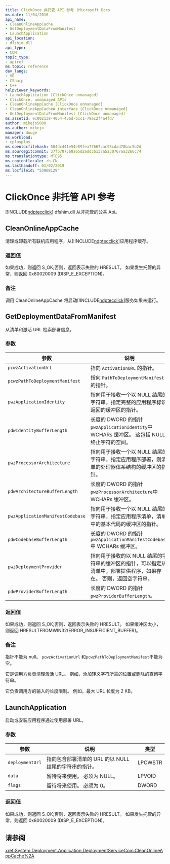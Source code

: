 ```yaml
---
title: ClickOnce 非托管 API 参考 |Microsoft Docs
ms.date: 11/04/2016
api_name:
- CleanOnlineAppCache
- GetDeploymentDataFromManifest
- LaunchApplication
api_location:
- dfshim.dll
api_type:
- COM
topic_type:
- apiref
ms.topic: reference
dev_langs:
- VB
- CSharp
- C++
helpviewer_keywords:
- LaunchApplication [ClickOnce unmanaged]
- ClickOnce, unmanaged APIs
- CleanOnlineAppCache [ClickOnce unmanaged]
- CleanOnlineAppCacheW interface [ClickOnce unmanaged]
- GetDeploymentDataFromManifest [ClickOnce unmanaged]
ms.assetid: ec002138-4054-456d-bcc1-79ac2f4a4fd7
author: mikejo5000
ms.author: mikejo
manager: douge
ms.workload:
- cplusplus
ms.openlocfilehash: 584dc441e54e89fea77667cac98cdad78bac5b2d
ms.sourcegitcommit: 37fb7075b0a65d2add3b137a5230767aa3266c74
ms.translationtype: MTE95
ms.contentlocale: zh-CN
ms.lasthandoff: 01/02/2019
ms.locfileid: "53968129"
---
```

# <a name="clickonce-unmanaged-api-reference"></a>ClickOnce 非托管 API 参考
[!INCLUDE[ndptecclick](../deployment/includes/ndptecclick_md.md)] dfshim.dll 从非托管的公共 Api。  
  
## <a name="cleanonlineappcache"></a>CleanOnlineAppCache  
 清理或卸载所有联机应用程序，从[!INCLUDE[ndptecclick](../deployment/includes/ndptecclick_md.md)]应用程序缓存。  
  
### <a name="return-value"></a>返回值  
 如果成功，则返回 S_OK;否则，返回表示失败的 HRESULT。 如果发生托管的异常，则返回 0x80020009 (DISP_E_EXCEPTION)。  
  
### <a name="remarks"></a>备注  
 调用 CleanOnlineAppCache 将启动[!INCLUDE[ndptecclick](../deployment/includes/ndptecclick_md.md)]服务如果未运行。  
  
## <a name="getdeploymentdatafrommanifest"></a>GetDeploymentDataFromManifest  
 从清单和激活 URL 检索部署信息。  
  
### <a name="parameters"></a>参数  
  
|参数|说明|类型|  
|---------------|-----------------|----------|  
|`pcwzActivationUrl`|指向 `ActivationURL` 的指针。|LPCWSTR|  
|`pcwzPathToDeploymentManifest`|指向 `PathToDeploymentManifest` 的指针。|LPCWSTR|  
|`pwzApplicationIdentity`|指向用于接收一个以 NULL 结尾的字符串，指定完整的应用程序标识返回的缓冲区的指针。|LPWSTR|  
|`pdwIdentityBufferLength`|长度的 DWORD 的指针`pwzApplicationIdentity`中 WCHARs 缓冲区。 这包括 NULL 终止字符的空间。|LPDWORD|  
|`pwzProcessorArchitecture`|指向用于接收一个以 NULL 结尾的字符串，指定应用程序部署，则清单的处理器体系结构的缓冲区的指针。|LPWSTR|  
|`pdwArchitectureBufferLength`|长度的 DWORD 的指针`pwzProcessorArchitecture`中 WCHARs 缓冲区。|LPDWORD|  
|`pwzApplicationManifestCodebase`|指向用于接收一个以 NULL 结尾的字符串，指定应用程序清单，清单中的基本代码的缓冲区的指针。|LPWSTR|  
|`pdwCodebaseBufferLength`|长度的 DWORD 的指针`pwzApplicationManifestCodebase`中 WCHARs 缓冲区。|LPDWORD|  
|`pwzDeploymentProvider`|指向用于接收的以 NULL 结尾的字符串的缓冲区的指针，可以指定从清单中，部署提供程序，如果存在。 否则，返回空字符串。|LPWSTR|  
|`pdwProviderBufferLength`|长度的 DWORD 的指针`pwzProviderBufferLength`。|LPDWORD|  
  
### <a name="return-value"></a>返回值  
 如果成功，则返回 S_OK;否则，返回表示失败的 HRESULT。 如果缓冲区太小，则返回 HRESULTFROMWIN32(ERROR_INSUFFICIENT_BUFFER)。  
  
### <a name="remarks"></a>备注  
 指针不能为 null。 `pcwzActivationUrl` 和`pcwzPathToDeploymentManifest`不能为空。  
  
 它是调用方负责清理激活 URL。 例如，添加转义字符所需的位置或删除的查询字符串。  
  
 它负责调用方的输入的长度限制。 例如，最大 URL 长度为 2 KB。  
  
## <a name="launchapplication"></a>LaunchApplication  
 启动或安装应用程序通过使用部署 URL。  
  
### <a name="parameters"></a>参数  
  
|参数|说明|类型|  
|---------------|-----------------|----------|  
|`deploymentUrl`|指向包含部署清单的 URL 的以 NULL 结尾的字符串的指针。|LPCWSTR|  
|`data`|留待将来使用。 必须为 NULL。|LPVOID|  
|`flags`|留待将来使用。 必须为 0。|DWORD|  
  
### <a name="return-value"></a>返回值  
 如果成功，则返回 S_OK;否则，返回表示失败的 HRESULT。 如果发生托管的异常，则返回 0x80020009 (DISP_E_EXCEPTION)。  
  
## <a name="see-also"></a>请参阅  
 <xref:System.Deployment.Application.DeploymentServiceCom.CleanOnlineAppCache%2A>